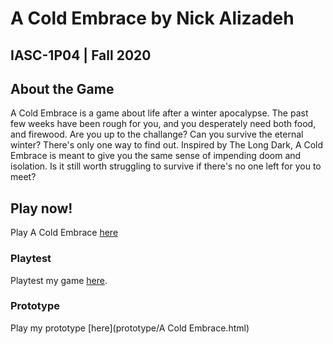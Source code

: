 # A Cold Embrace by Nick Alizadeh
## IASC-1P04 | Fall 2020

## About the Game

A Cold Embrace is a game about life after a winter apocalypse. The past few weeks have been rough for you, and you desperately need both food, and firewood. Are you up to the challange? Can you survive the eternal winter? There's only one way to find out. Inspired by The Long Dark, A Cold Embrace is meant to give you the same sense of impending doom and isolation. Is it still worth struggling to survive if there's no one left for you to meet?

## Play now!

Play A Cold Embrace [here](final_build/AColdEmbrace_FinalBuild.html)

### Playtest 

Playtest my game [here](playtest/playtest).

### Prototype

Play my prototype [here](prototype/A Cold Embrace.html)



